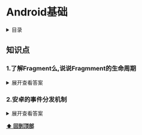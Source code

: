 # Android基础

<details>
<summary>目录</summary>  

## 内容目录  

- [1.了解Fragment么,说说Fragmment的生命周期](#1.了解Fragment么,说说Fragmment的生命周期)
- [2.安卓的事件分发机制](#2.安卓的事件分发机制)

</details>  

## 知识点

### 1.了解Fragment么,说说Fragmment的生命周期  
<details>
<summary>展开查看答案</summary>  

一张图概括,详细请看博客链接[Fragment生命周期](http://pvphero.github.io/2018/03/13/20180313AndroidInterViewFragment/)  
![图片](https://dn-coding-net-production-pp.qbox.me/de6215bc-2e4d-43db-bc39-45526fe33a01.png)  
</details>  

### 2.安卓的事件分发机制  
<details>
<summary>展开查看答案</summary>  

   - Android事件的基础知识：  
   所有的Touch事件都封装到MotionEvent里面
   事件处理包括三种情况，分别为：`传递—-dispatchTouchEvent()函数`、`拦截—-
   onInterceptTouchEvent()函数`、`消费—-onTouchEvent()函数`和`OnTouchListener`  
   事件类型分为`ACTION_DOWN`, `ACTION_UP`, `ACTION_MOVE`, `ACTION_POINTER_DOWN`,
   `ACTION_POINTER_UP`, `ACTION_CANCEL`等  
   每个事件都是以`ACTION_DOWN`开始`ACTION_UP`结束 
   
   - Android事件传递流程：
     1. 事件都是从`Activity.dispatchTouchEvent()`开始传递  
     2. 事件由父View传递给子View，ViewGroup可以通过`onInterceptTouchEvent()`方法对事件拦截，
     停止其向子view传递  
     3. 如果事件从上往下传递过程中一直没有被停止，且最底层子View没有消费事件，**事件会反向往上传递
     **,这时父View(ViewGroup)可以进行消费，如果还是没有被消费的话，最后会
     `Activityon.TouchEvent()`函数。  
     4. 如果View没有对ACTION_DOWN进行消费，之后的其他事件不会传递过来，也就是说ACTION_DOWN必须
     返回true，之后的事件才会传递进来OnTouchListener优先于onTouchEvent()对事件进行消费
     
 - 三张效果图辅助理解  
    **View不处理事件流程图（View没有消费事件)**  
    
    ![](https://ws4.sinaimg.cn/large/006tKfTcly1fpzlduduzzj31ga0y8jxd.jpg)  
    
    
    **View处理事件**
    
    ![](https://ws3.sinaimg.cn/large/006tKfTcly1fpzlek9w6cj31gs0xygrl.jpg)  
    
    
    **事件拦截**
      
    ![](https://ws1.sinaimg.cn/large/006tKfTcly1fpzlexpyxjj31ge0xkn31.jpg)  
    
    
    > [Android-三张图搞定Touch事件传递机制](http://hanhailong.com/2015/09/24/Android-三张图搞定Touch事件传递机制/)  
    
    </details>
    
    
**[⬆ 回到顶部](#Android基础)**